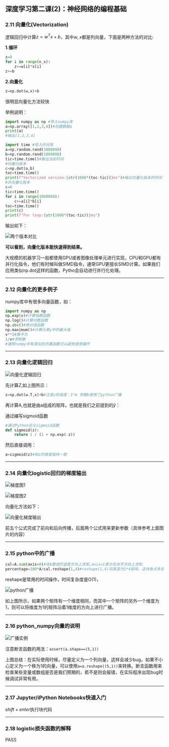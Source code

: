 ## 深度学习第二课(2)：神经网络的编程基础

### 2.11 向量化(Vectorization)

逻辑回归中计算$z=w^Tx+b$​，其中$w,x$​都是列向量，下面是两种方法的对比:

**1.循环**

```python
z=0
for i in range(n_x):
    z+=w[i]*x[i]
z+=b
```

**2.向量化**

```python
z=np.dot(w,x)+b
```

很明显向量化方法较快

举例说明：

```python
import numpy as np #导入numpy库
a=np.array([1,2,3,4])#创建数据a
print(a)
#输出[1,2,3,4]

import time #导入时间库
a=np.random.rand(1000000)
b=np.random.rand(1000000)
tic=time.time()#输出当前时间
#向量化版本
c=np.dot(a,b)
toc=time.time()
print(f"Vectorized version:{str(1000*(toc-tic))}ms")#输出向量化版本的时间
#非向量化版本
c=0
tic=time.time()
for i in range(1000000):
    c+=a[i]*b[i]
toc=time.time()
print(c)
print(f"For loop:{str(1000*(toc-tic))}ms")
```

输出如下：

![两个版本对比](https://cdn.jsdelivr.net/gh/JLUVicent/image-saving@master/20210731/两个版本对比.395iw2m1xi40.jpg)

**可以看到，向量化版本能快速得到结果。**

大规模的机器学习一般都使用GPU或者图像处理单元进行实现，CPU和GPU都有并行化指令，他们有时候叫做SIMD指令，通常GPU更擅长SIMD计算。如果我们应用类似np.dot这样的函数，Pytho会自动进行并行化处理。

***

### 2.12 向量化的更多例子

numpy库中有很多向量函数，如：

```python
import numpy as np
np.exp(v)#计算指数函数
np.log()#计算对数函数 
np.abs()#绝对值函数
np.maximum()#计算元素y中的最大值
v**2#算平方
1/v#求倒数
#通常numpy中有类似的内置函数可以避免使用循环
```

***

### 2.13 向量化逻辑回归

![向量化逻辑回归](https://cdn.jsdelivr.net/gh/JLUVicent/image-saving@master/20210731/向量化逻辑回归.3jryisb1w400.jpg)

先计算$Z$,如上图所示：

```python
z=np.dot(w.T,x)+b#注意z的维度：1*m 参数b使用了python广播
```

再计算A,也就是由a组成的矩阵，也就是我们之前提到的$\widehat{y}$：

通过编写sigmoid函数

```python
#通过Python定义sigmoid函数
def sigmoid(z):
    return 1 / (1 + np.exp(-z))
```

然后直接调用：

```python
a=sigmoid(z)#和z的维度保持一致
```

***

### 2.14 向量化logistic回归的梯度输出

![梯度图1](https://cdn.jsdelivr.net/gh/JLUVicent/image-saving@master/20210731/梯度图1.6jmlanj26jg0.jpg)

![梯度图2](https://cdn.jsdelivr.net/gh/JLUVicent/image-saving@master/20210731/梯度图2.3y5dxx1a3120.jpg)

向量化方法如下：

![向量化梯度输出](https://cdn.jsdelivr.net/gh/JLUVicent/image-saving@master/20210731/向量化梯度输出.63xeozk5znk0.jpg)

前五个公式完成了前向和后向传播，后面两个公式用来更新参数（具体参考上面图片的内容）

***

### 2.15 python中的广播

```python
cal=A.sum(axis=0)#在A数组的竖直方向上求和,axis=1表示在水平方向上求和
percentage=100*A/cal.reshape(1,4)#reshape(1,4)将其变为1*4矩阵，这块有点多余了，本身就是1*4
```

reshape是常用的时间操作，时间复杂度是O(1)，

![python广播](https://cdn.jsdelivr.net/gh/JLUVicent/image-saving@master/20210731/python广播.5d9z3hix1e00.jpg)

如上图所示，如果两个矩阵有一个维度相同，而其中一个矩阵的另外一个维度为1，则可以将维度为1的矩阵沿着1维度的方向上进行广播。

***

### 2.16 python_numpy向量的说明

![广播实例](https://cdn.jsdelivr.net/gh/JLUVicent/image-saving@master/20210731/广播实例.hvh7wnh9jns.jpg)

注意断言函数的用法：`assert(a.shape==(5,1))`

上图总结：在实际使用时候，尽量定义为一个列向量，这样会减少bug，如果不小心定义为一个秩为1的向量，可以使用`a=a.reshape((5,1))`来转换。断言函数用来检查某些变量或数组是否是我们预期的，若不是则会报错，在实际程序出现bug时候调试非常有用。

***

### 2.17 Jupyter/iPython Notebooks快速入门

$shift+enter$执行块代码

***

### 2.18 logistic损失函数的解释

PASS
